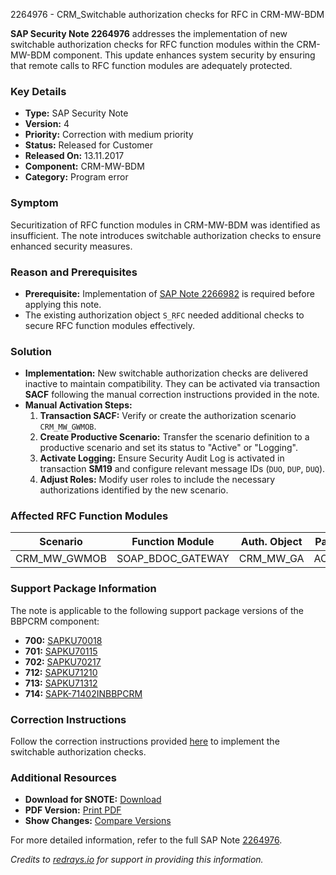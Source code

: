 2264976 - CRM_Switchable authorization checks for RFC in CRM-MW-BDM

**SAP Security Note 2264976** addresses the implementation of new switchable authorization checks for RFC function modules within the CRM-MW-BDM component. This update enhances system security by ensuring that remote calls to RFC function modules are adequately protected.

### Key Details
- **Type:** SAP Security Note
- **Version:** 4
- **Priority:** Correction with medium priority
- **Status:** Released for Customer
- **Released On:** 13.11.2017
- **Component:** CRM-MW-BDM
- **Category:** Program error

### Symptom
Securitization of RFC function modules in CRM-MW-BDM was identified as insufficient. The note introduces switchable authorization checks to ensure enhanced security measures.

### Reason and Prerequisites
- **Prerequisite:** Implementation of [SAP Note 2266982](https://me.sap.com/notes/2266982) is required before applying this note.
- The existing authorization object `S_RFC` needed additional checks to secure RFC function modules effectively.

### Solution
- **Implementation:** New switchable authorization checks are delivered inactive to maintain compatibility. They can be activated via transaction **SACF** following the manual correction instructions provided in the note.
- **Manual Activation Steps:**
  1. **Transaction SACF:** Verify or create the authorization scenario `CRM_MW_GWMOB`.
  2. **Create Productive Scenario:** Transfer the scenario definition to a productive scenario and set its status to "Active" or "Logging".
  3. **Activate Logging:** Ensure Security Audit Log is activated in transaction **SM19** and configure relevant message IDs (`DUO`, `DUP`, `DUQ`).
  4. **Adjust Roles:** Modify user roles to include the necessary authorizations identified by the new scenario.

### Affected RFC Function Modules
| Scenario      | Function Module      | Auth. Object    | Parameter |
|---------------|----------------------|-----------------|-----------|
| CRM_MW_GWMOB  | SOAP_BDOC_GATEWAY    | CRM_MW_GA       | ACTVT=16  |

### Support Package Information
The note is applicable to the following support package versions of the BBPCRM component:
- **700:** [SAPKU70018](https://me.sap.com/supportpackage/SAPKU70018)
- **701:** [SAPKU70115](https://me.sap.com/supportpackage/SAPKU70115)
- **702:** [SAPKU70217](https://me.sap.com/supportpackage/SAPKU70217)
- **712:** [SAPKU71210](https://me.sap.com/supportpackage/SAPKU71210)
- **713:** [SAPKU71312](https://me.sap.com/supportpackage/SAPKU71312)
- **714:** [SAPK-71402INBBPCRM](https://me.sap.com/supportpackage/SAPK-71402INBBPCRM)

### Correction Instructions
Follow the correction instructions provided [here](https://me.sap.com/corrins/0002264976/63) to implement the switchable authorization checks.

### Additional Resources
- **Download for SNOTE:** [Download](https://notesdownloads.sap.com/note/0040000013402182017)
- **PDF Version:** [Print PDF](https://userapps.support.sap.com/sap/support/sfm/notes/print/0002264976?language=en-US&token=C94EF99130759E92929244DC1956C55F)
- **Show Changes:** [Compare Versions](/notesLatestChanges/0002264976/E/diff)

For more detailed information, refer to the full SAP Note [2264976](https://me.sap.com/notes/2264976).

*Credits to [redrays.io](https://redrays.io) for support in providing this information.*